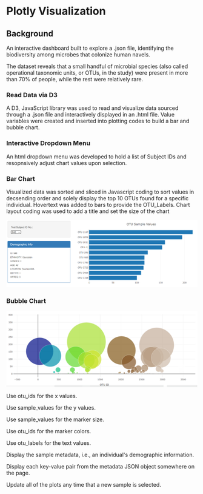 # Plotly Visualization

## Background

An interactive dashboard built to explore a .json file, identifying the biodiversity among microbes that colonize human navels.

The dataset reveals that a small handful of microbial species (also called operational taxonomic units, or OTUs, in the study) were present in more than 70% of people, while the rest were relatively rare.

### Read Data via D3

A D3, JavaScript library was used to read and visualize data sourced through a .json file and interactively displayed in an .html file.  Value variables were created and inserted into plotting codes to build a bar and bubble chart.

### Interactive Dropdown Menu

An html dropdown menu was developed to hold a list of Subject IDs and resopnsively adjust chart values upon selection.  
 
### Bar Chart
Visualized data was sorted and sliced in Javascript coding to sort values in decsending order and solely display the top 10 OTUs found for a specific individual. Hovertext was added to bars to provide the OTU_Labels.  Chart layout coding was used to add a title and set the size of the chart  

![](Images/PlotlyBar.png)


### Bubble Chart


![](Images/PlotlyBubbleChart.png)




Use otu_ids for the x values.


Use sample_values for the y values.


Use sample_values for the marker size.


Use otu_ids for the marker colors.


Use otu_labels for the text values.


Display the sample metadata, i.e., an individual's demographic information.


Display each key-value pair from the metadata JSON object somewhere on the page.


Update all of the plots any time that a new sample is selected.